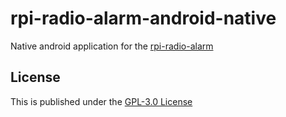 # rpi-radio-alarm-android-native

Native android application for the [rpi-radio-alarm](https://github.com/bb4L/rpi-radio-alarm)

## License

This is published under the [GPL-3.0 License](LICENSE)
